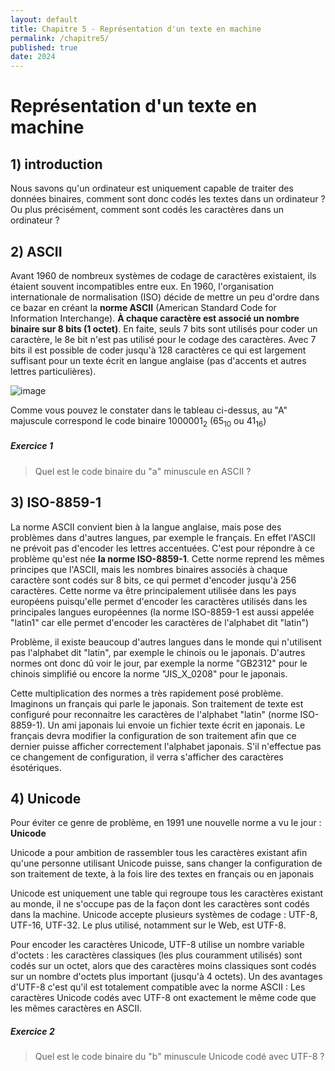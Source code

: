 ```yaml
---
layout: default
title: Chapitre 5 - Représentation d'un texte en machine
permalink: /chapitre5/
published: true
date: 2024
---
```


# Représentation d'un texte en machine

## 1) introduction

Nous savons qu'un ordinateur est uniquement capable de traiter des données binaires, comment sont donc codés les textes dans un ordinateur ? Ou plus précisément, comment sont codés les caractères dans un ordinateur ?

## 2) ASCII

Avant 1960 de nombreux systèmes de codage de caractères existaient, ils étaient souvent incompatibles entre eux. En 1960, l'organisation internationale de normalisation (ISO) décide de mettre un peu d'ordre dans ce bazar en créant la **norme ASCII** (American Standard Code for Information Interchange). **À chaque caractère est associé un nombre binaire sur 8 bits (1 octet)**. En faite, seuls 7 bits sont utilisés pour coder un caractère, le 8e bit n'est pas utilisé pour le codage des caractères. Avec 7 bits il est possible de coder jusqu'à 128 caractères ce qui est largement suffisant pour un texte écrit en langue anglaise (pas d'accents et autres lettres particulières).

![image](https://github.com/user-attachments/assets/fca43168-01ef-41a5-9ec8-db3d7ba070ec)

Comme vous pouvez le constater dans le tableau ci-dessus, au "A" majuscule correspond le code binaire 1000001<sub>2</sub> (65<sub>10</sub> ou 41<sub>16</sub>)

##### Exercice 1
>Quel est le code binaire du "a" minuscule en ASCII ?

## 3) ISO-8859-1

La norme ASCII convient bien à la langue anglaise, mais pose des problèmes dans d'autres langues, par exemple le français. En effet l'ASCII ne prévoit pas d'encoder les lettres accentuées. C'est pour répondre à ce problème qu'est née **la norme ISO-8859-1**. Cette norme reprend les mêmes principes que l'ASCII, mais les nombres binaires associés à chaque caractère sont codés sur 8 bits, ce qui permet d'encoder jusqu'à 256 caractères. Cette norme va être principalement utilisée dans les pays européens puisqu'elle permet d'encoder les caractères utilisés dans les principales langues européennes (la norme ISO-8859-1 est aussi appelée "latin1" car elle permet d'encoder les caractères de l'alphabet dit "latin")

Problème, il existe beaucoup d'autres langues dans le monde qui n'utilisent pas l'alphabet dit "latin", par exemple le chinois ou le japonais. D'autres normes ont donc dû voir le jour, par exemple la norme "GB2312" pour le chinois simplifié ou encore la norme "JIS_X_0208" pour le japonais.

Cette multiplication des normes a très rapidement posé problème. Imaginons un français qui parle le japonais. Son traitement de texte est configuré pour reconnaitre les caractères de l'alphabet "latin" (norme ISO-8859-1). Un ami japonais lui envoie un fichier texte écrit en japonais. Le français devra modifier la configuration de son traitement afin que ce dernier puisse afficher correctement l'alphabet japonais. S'il n'effectue pas ce changement de configuration, il verra s'afficher des caractères ésotériques.

## 4) Unicode

Pour éviter ce genre de problème, en 1991 une nouvelle norme a vu le jour : **Unicode**

Unicode a pour ambition de rassembler tous les caractères existant afin qu'une personne utilisant Unicode puisse, sans changer la configuration de son traitement de texte, à la fois lire des textes en français ou en japonais

Unicode est uniquement une table qui regroupe tous les caractères existant au monde, il ne s'occupe pas de la façon dont les caractères sont codés dans la machine. Unicode accepte plusieurs systèmes de codage : UTF-8, UTF-16, UTF-32. Le plus utilisé, notamment sur le Web, est UTF-8.

Pour encoder les caractères Unicode, UTF-8 utilise un nombre variable d'octets : les caractères classiques (les plus couramment utilisés) sont codés sur un octet, alors que des caractères moins classiques sont codés sur un nombre d'octets plus important (jusqu'à 4 octets). Un des avantages d'UTF-8 c'est qu'il est totalement compatible avec la norme ASCII : Les caractères Unicode codés avec UTF-8 ont exactement le même code que les mêmes caractères en ASCII.

##### Exercice 2
>Quel est le code binaire du "b" minuscule Unicode codé avec UTF-8 ?
